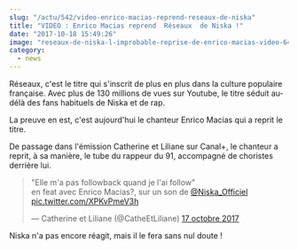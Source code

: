 ```yaml
--- 
slug: "/actu/542/video-enrico-macias-reprend-reseaux-de-niska"
title: "VIDEO : Enrico Macias reprend  Réseaux  de Niska !"
date: "2017-10-18 15:49:26"
image: "reseaux-de-niska-l-improbable-reprise-de-enrico-macias-video-649.jpg"
category:
  - news
---
```

<p>Réseaux, c'est le titre qui s'inscrit de plus en plus dans la culture populaire française. Avec plus de 130 millions de vues sur Youtube, le titre séduit au-délà des fans habituels de Niska et de rap.</p>

<p>La preuve en est, c'est aujourd'hui le chanteur Enrico Macias qui a reprit le titre.</p>

<p>De passage dans l'émission Catherine et Liliane sur Canal+, le chanteur a reprit, à sa manière, le tube du rappeur du 91, accompagné de choristes derrière lui.</p>
<blockquote class="twitter-tweet" data-lang="fr"><p lang="fr" dir="ltr"> "Elle m'a pas followback quand je l'ai follow" <br> en feat avec Enrico Macias?, sur un son de <a href="https://twitter.com/Niska_Officiel?ref_src=twsrc%5Etfw">@Niska_Officiel</a> <a href="https://t.co/XPKvPmeV3h">pic.twitter.com/XPKvPmeV3h</a></p>— Catherine et Liliane (@CatheEtLiliane) <a href="https://twitter.com/CatheEtLiliane/status/920240159991492608?ref_src=twsrc%5Etfw">17 octobre 2017</a></blockquote>
<script async src="//platform.twitter.com/widgets.js" charset="utf-8"></script>
<p>Niska n'a pas encore réagit, mais il le fera sans nul doute ! </p>
